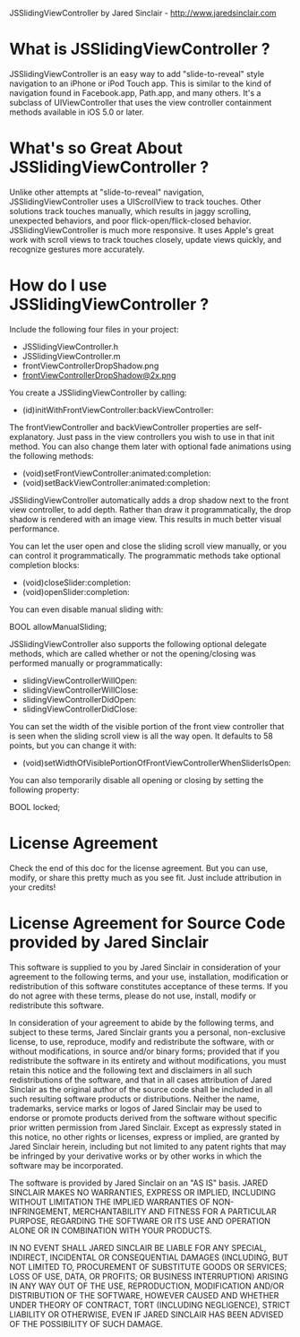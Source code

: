 JSSlidingViewController
by Jared Sinclair  -  http://www.jaredsinclair.com




What is JSSlidingViewController ?
=================================

JSSlidingViewController is an easy way to add "slide-to-reveal" style navigation to an iPhone or iPod Touch app. This is similar to the kind of navigation found in Facebook.app, Path.app, and many others. It's a subclass of UIViewController that uses the view controller containment methods available in iOS 5.0 or later. 




What's so Great About JSSlidingViewController ?
===============================================

Unlike other attempts at "slide-to-reveal" navigation, JSSlidingViewController uses a UIScrollView to track touches. Other solutions track touches manually, which results in jaggy scrolling, unexpected behaviors, and poor flick-open/flick-closed behavior. JSSlidingViewController is much more responsive. It uses Apple's great work with scroll views to track touches closely, update views quickly, and recognize gestures more accurately. 




How do I use JSSlidingViewController ?
===============================================

Include the following four files in your project:

- JSSlidingViewController.h
- JSSlidingViewController.m
- frontViewControllerDropShadow.png
- frontViewControllerDropShadow@2x.png

You create a JSSlidingViewController by calling:

- (id)initWithFrontViewController:backViewController:

The frontViewController and backViewController properties are self-explanatory. Just pass in the view controllers you wish to use in that init method. You can also change them later with optional fade animations using the following methods:

- (void)setFrontViewController:animated:completion:
- (void)setBackViewController:animated:completion:

JSSlidingViewController automatically adds a drop shadow next to the front view controller, to add depth. Rather than draw it programmatically, the drop shadow is rendered with an image view. This results in much better visual performance.

You can let the user open and close the sliding scroll view manually, or you can control it programmatically. The programmatic methods take optional completion blocks:

- (void)closeSlider:completion:
- (void)openSlider:completion:

You can even disable manual sliding with:

BOOL allowManualSliding;

JSSlidingViewController also supports the following optional delegate methods, which are called whether or not the opening/closing was performed manually or programmatically:

- slidingViewControllerWillOpen:
- slidingViewControllerWillClose:
- slidingViewControllerDidOpen:
- slidingViewControllerDidClose:

You can set the width of the visible portion of the front view controller that is seen when the sliding scroll view is all the way open. It defaults to 58 points, but you can change it with:

- (void)setWidthOfVisiblePortionOfFrontViewControllerWhenSliderIsOpen:

You can also temporarily disable all opening or closing by setting the following property:

BOOL locked;





License Agreement
=================

Check the end of this doc for the license agreement. But you can use, modify, or share this pretty much as you see fit. Just include attribution in your credits!




License Agreement for Source Code provided by Jared Sinclair
===========================================================

This software is supplied to you by Jared Sinclair in consideration of your agreement to the following terms, and your use, installation, modification or redistribution of this software constitutes acceptance of these terms. If you do not agree with these terms, please do not use, install, modify or redistribute this software.

In consideration of your agreement to abide by the following terms, and subject to these terms, Jared Sinclair grants you a personal, non-exclusive license, to use, reproduce, modify and redistribute the software, with or without modifications, in source and/or binary forms; provided that if you redistribute the software in its entirety and without modifications, you must retain this notice and the following text and disclaimers in all such redistributions of the software, and that in all cases attribution of Jared Sinclair as the original author of the source code shall be included in all such resulting software products or distributions. Neither the name, trademarks, service marks or logos of Jared Sinclair may be used to endorse or promote products derived from the software without specific prior written permission from Jared Sinclair. Except as expressly stated in this notice, no other rights or licenses, express or implied, are granted by Jared Sinclair herein, including but not limited to any patent rights that may be infringed by your derivative works or by other works in which the software may be incorporated.

The software is provided by Jared Sinclair on an "AS IS" basis. JARED SINCLAIR MAKES NO WARRANTIES, EXPRESS OR IMPLIED, INCLUDING WITHOUT LIMITATION THE IMPLIED WARRANTIES OF NON-INFRINGEMENT, MERCHANTABILITY AND FITNESS FOR A PARTICULAR PURPOSE, REGARDING THE SOFTWARE OR ITS USE AND OPERATION ALONE OR IN COMBINATION WITH YOUR PRODUCTS.

IN NO EVENT SHALL JARED SINCLAIR BE LIABLE FOR ANY SPECIAL, INDIRECT, INCIDENTAL OR CONSEQUENTIAL DAMAGES (INCLUDING, BUT NOT LIMITED TO, PROCUREMENT OF SUBSTITUTE GOODS OR SERVICES; LOSS OF USE, DATA, OR PROFITS; OR BUSINESS INTERRUPTION) ARISING IN ANY WAY OUT OF THE USE, REPRODUCTION, MODIFICATION AND/OR DISTRIBUTION OF THE SOFTWARE, HOWEVER CAUSED AND WHETHER UNDER THEORY OF CONTRACT, TORT (INCLUDING NEGLIGENCE), STRICT LIABILITY OR OTHERWISE, EVEN IF JARED SINCLAIR HAS BEEN ADVISED OF THE POSSIBILITY OF SUCH DAMAGE.
